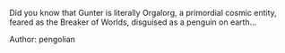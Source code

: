 Did you know that Gunter is literally Orgalorg, a primordial cosmic entity, feared as the Breaker of Worlds, disguised as a penguin on earth...

Author: pengolian
